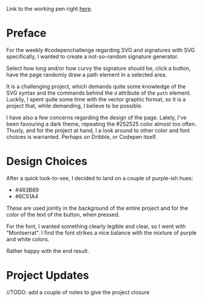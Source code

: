 Link to the working pen right [here](https://codepen.io/borntofrappe/full/WyVZVp/).

# Preface

For the weekly #codepenchallenge regarding SVG and signatures with SVG specifically, I wanted to create a not-so-random signature generator. 

Select how long and/or how curvy the signature should be, click a button, have the page randomly draw a path element in a selected area.

It is a challenging project, which demands quite some knowledge of the SVG syntax and the commands behind the `d` attribute of the `path` element. Luckily, I spent quite some time with the vector graphic format, so it is a project that, while demanding, I believe to be possible.

I have also a few concerns regarding the design of the page. Lately, I've been favouring a dark theme, repeating the #252525 color almost too often. Thusly, and for the project at hand, I a look around to other color and font choices is warranted. Perhaps on Dribble, or Codepen itself. 

# Design Choices

After a quick look-to-see, I decided to land on a couple of purple-ish hues:

- #463B89
- #6C51A4

These are used jointly in the background of the entire project and for the color of the text of the button, when pressed.

For the font, I wanted something clearly legible and clear, so I went with "Montserrat". I find the font strikes a nice balance with the mixture of purple and white colors. 

Rather happy with the end result.

# Project Updates

//TODO: add a couple of notes to give the project closure




